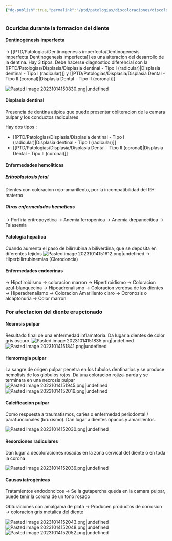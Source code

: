 ```yaml
---
{"dg-publish":true,"permalink":"/ptd/patologias/discoloraciones/discoloraciones-de-la-dentina/"}
---
```




### Ocuridas durante la formacion del diente
#### Dentinogénesis imperfecta

→ [[PTD/Patologias/Dentinogenesis imperfecta/Dentinogenesis imperfecta\|Dentinogenesis imperfecta]] es una alteracion del desarrollo de la dentina. Hay 3 tipos. Debe hacerse diagnostico diferencial con la [[PTD/Patologias/Displasia/Displasia dentinal - Tipo I (radicular)\|Displasia dentinal - Tipo I (radicular)]] y  [[PTD/Patologias/Displasia/Displasia Dental - Tipo II (coronal)\|Displasia Dental - Tipo II (coronal)]]

![Pasted image 20231014150830.png|undefined](/img/user/PTD/M%C3%A9dias/Pasted%20image%2020231014150830.png)
#### Displasia dentinal

Presencia de dentina atipica que puede presentar obliteracion de la camara pulpar y los conductos radiculares

Hay dos tipos : 
- [[PTD/Patologias/Displasia/Displasia dentinal - Tipo I (radicular)\|Displasia dentinal - Tipo I (radicular)]]
- [[PTD/Patologias/Displasia/Displasia Dental - Tipo II (coronal)\|Displasia Dental - Tipo II (coronal)]]
#### Enfermedades hemoliticas
##### Eritroblastosis fetal
Dientes con coloracion rojo-amarillento, por la incompatibilidad del RH materno

##### Otras enfermedades hematicas
→ Porfiria eritropoyética
→ Anemia ferropénica
→ Anemia drepanocitica
→ Talasemia

#### Patologia hepatica

Cuando aumenta el paso de bilirrubina a biliverdina, que se deposita en diferentes tejidos
![Pasted image 20231014151612.png|undefined](/img/user/PTD/M%C3%A9dias/Pasted%20image%2020231014151612.png) → Hiperbilirrubinemias (Clorodoncia)

#### Enfermedades endocrinas
→ Hipotiroidismo → coloracion marron
→ Hipertiroidismo → Coloracion azul-blanquecina
→ Hipoadrenalismo → Coloracion verdosa de los dientes
→ Hiperadrenalismo → Coloracion Amarillento claro
→ Ocronosis o alcaptonuria → Color marron

### Por afectacion del diente erupcionado

#### Necrosis pulpar

Resultado final de una enfermedad inflamatoria. Da lugar a dientes de color gris oscuro.
![Pasted image 20231014151835.png|undefined](/img/user/PTD/M%C3%A9dias/Pasted%20image%2020231014151835.png)
![Pasted image 20231014151841.png|undefined](/img/user/PTD/M%C3%A9dias/Pasted%20image%2020231014151841.png)

#### Hemorragia pulpar

La sangre de origen pulpar penetra en los tubulos dentinarios y se produce hemolisis de los globulos rojos. Da una coloracion rojiza-parda y se terminara en una necrosis pulpar
![Pasted image 20231014151945.png|undefined](/img/user/PTD/M%C3%A9dias/Pasted%20image%2020231014151945.png)
![Pasted image 20231014152016.png|undefined](/img/user/PTD/M%C3%A9dias/Pasted%20image%2020231014152016.png)
#### Calcificacion pulpar

Como respuesta a traumatismos, caries o enfermedad periodontal / parafuncionales (bruxismo). Dan lugar a dientes opacos y amarillentos.

![Pasted image 20231014152030.png|undefined](/img/user/PTD/M%C3%A9dias/Pasted%20image%2020231014152030.png)

#### Resorciones radiculares

Dan lugar a decoloraciones rosadas en la zona cervical del diente o en toda la corona

![Pasted image 20231014152036.png|undefined](/img/user/PTD/M%C3%A9dias/Pasted%20image%2020231014152036.png)
#### Causas iatrogénicas

Tratamientos endodoncicos → Se la gutapercha queda en la camara pulpar, puede tenir la corona de un tono rosado

Obturaciones con amalgama de plata → Producen productos de corrosion → coloracion gris metalica del diente

![Pasted image 20231014152043.png|undefined](/img/user/PTD/M%C3%A9dias/Pasted%20image%2020231014152043.png)
![Pasted image 20231014152048.png|undefined](/img/user/PTD/M%C3%A9dias/Pasted%20image%2020231014152048.png)
![Pasted image 20231014152052.png|undefined](/img/user/PTD/M%C3%A9dias/Pasted%20image%2020231014152052.png)